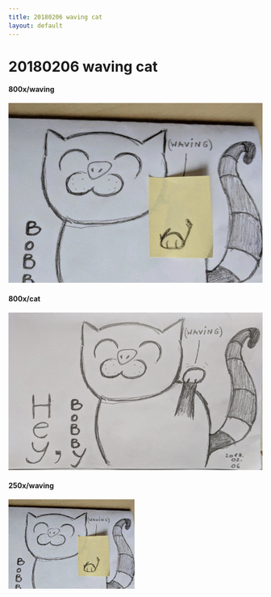 ```yaml
---
title: 20180206 waving cat
layout: default
---
```

# 20180206 waving cat

#### 800x/waving
![800x/waving](800x/waving.gif)

#### 800x/cat
![800x/cat](800x/cat.jpg)

#### 250x/waving
![250x/waving](250x/waving.gif)

